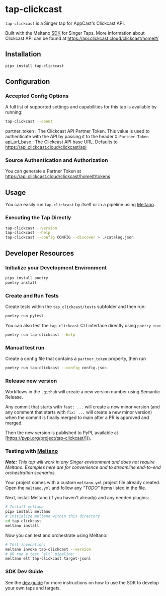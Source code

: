 # tap-clickcast

`tap-clickcast` is a Singer tap for AppCast's Clickcast API.

Built with the Meltano [SDK](https://gitlab.com/meltano/sdk) for Singer Taps. More information about Clickcast API can be found at https://api.clickcast.cloud/clickcast/home#/

## Installation

```bash
pipx install tap-clickcast
```

## Configuration

### Accepted Config Options

A full list of supported settings and capabilities for this
tap is available by running:

```bash
tap-clickcast --about
```

partner_token
: The Clickcast API Partner Token. This value is used to authenticate with the API by passing it to the header `X-Partner-Token`
api_url_base
: The Clickcast API base URL. Defaults to https://api.clickcast.cloud/clickcast/api

### Source Authentication and Authorization

You can generate a Partner Token at https://api.clickcast.cloud/clickcast/home#/tokens

## Usage

You can easily run `tap-clickcast` by itself or in a pipeline using [Meltano](www.meltano.com).

### Executing the Tap Directly

```bash
tap-clickcast --version
tap-clickcast --help
tap-clickcast --config CONFIG --discover > ./catalog.json
```

## Developer Resources

### Initialize your Development Environment

```bash
pipx install poetry
poetry install
```

### Create and Run Tests

Create tests within the `tap_clickcast/tests` subfolder and
then run:

```bash
poetry run pytest
```

You can also test the `tap-clickcast` CLI interface directly using `poetry run`:

```bash
poetry run tap-clickcast --help
```

### Manual test run

Create a config file that contains a `partner_token` property, then run

```bash
poetry run tap-clickcast --config config.json
```

### Release new version

Workflows in the `.github` will create a new version number using Semantic Release.

Any commit that starts with `feat: ...` will create a new minor version (and any comment that starts with `fix: ...` will create a new minor version) when the commit is finally merged to main after a PR is approved and merged.

Then the new version is published to PyPI, available at [https://pypi.org/project/tap-clickcast/]().

### Testing with [Meltano](https://www.meltano.com)

_**Note:** This tap will work in any Singer environment and does not require Meltano.
Examples here are for convenience and to streamline end-to-end orchestration scenarios._

Your project comes with a custom `meltano.yml` project file already created. Open the `meltano.yml` and follow any _"TODO"_ items listed in
the file.

Next, install Meltano (if you haven't already) and any needed plugins:

```bash
# Install meltano
pipx install meltano
# Initialize meltano within this directory
cd tap-clickcast
meltano install
```

Now you can test and orchestrate using Meltano:

```bash
# Test invocation:
meltano invoke tap-clickcast --version
# OR run a test `elt` pipeline:
meltano elt tap-clickcast target-jsonl
```

### SDK Dev Guide

See the [dev guide](https://sdk.meltano.com/en/latest/dev_guide.html) for more instructions on how to use the SDK to
develop your own taps and targets.
